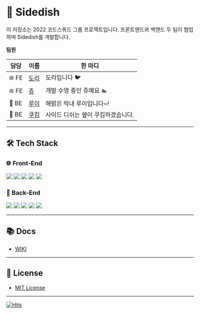 # 🍕 Sidedish
이 저장소는 2022 코드스쿼드 그룹 프로젝트입니다. 프론트엔드와 백엔드 두 팀이 협업하며 Sidedish를 개발합니다.

**팀원**

| 담당 | 이름 | 한 마디 |
| --- | --- | -------- |
| 🌐 FE | [도리](https://github.com/kimyouknow) | 도리입니다 🐦| 
| 🌐 FE | [쥬](https://github.com/sju02048) | 개발 수영 중인 쥬예요 🏊 |
| 🤖 BE | [루이](https://github.com/Louie-03) | 해맑은 막내 루이입니다~! |
| 🤖 BE | [쿠킴](https://github.com/ku-kim) | 사이드 디쉬는 쉪이 쿠킴하겠습니다. |


---

## 🛠 Tech Stack

### 🌐 Front-End

<img src="https://img.shields.io/badge/HTML5-E34F26?style=flat&logo=HTML5&logoColor=white"/> <img src="https://img.shields.io/badge/Sass-CC6699?style=flat&logo=Sass&logoColor=white"/> <img src="https://img.shields.io/badge/JavaScript-F7DF1E?style=flat&logo=JavaScript&logoColor=white"/> <img src="https://img.shields.io/badge/React-61DAFB?style=flat&logo=React&logoColor=white"/> <img src="https://img.shields.io/badge/Styled Components-DB7093?style=flat&logo=styled-components&logoColor=white"/> 
 



### 🤖 Back-End

<img src="https://img.shields.io/badge/Java-007396?style=flat&logo=Java&logoColor=white"/> <img src="https://img.shields.io/badge/Spring-6DB33F?style=flat&logo=Spring&logoColor=white"/> <img src="https://img.shields.io/badge/NGINX-009639?style=flat&logo=NGINX&logoColor=white"/> <img src="https://img.shields.io/badge/Amazon AWS-232F3E?style=flat&logo=Amazon AWS&logoColor=white"/>  <img src="https://img.shields.io/badge/JUnit5-25A162?style=flat&logo=JUnit5&logoColor=white"/>





---

## 📚 Docs

- [WIKI](https://github.com/Louie-03/sidedish/wiki)

---

## 📝 License

- [MIT License](https://github.com/facebook/react/blob/main/LICENSE)

---



[![Hits](https://hits.seeyoufarm.com/api/count/incr/badge.svg?url=https%3A%2F%2Fgithub.com%2FLouie-03%2Fsidedish&count_bg=%2379C83D&title_bg=%23555555&icon=&icon_color=%23E7E7E7&title=hits&edge_flat=false)](https://hits.seeyoufarm.com)



